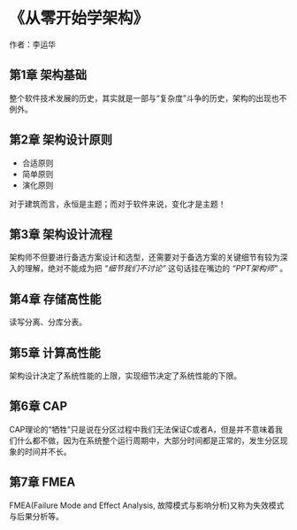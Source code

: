 # 《从零开始学架构》
作者：李运华

## 第1章 架构基础
整个软件技术发展的历史，其实就是一部与“复杂度”斗争的历史，架构的出现也不例外。

## 第2章 架构设计原则
* 合适原则
* 简单原则
* 演化原则

对于建筑而言，永恒是主题；而对于软件来说，变化才是主题！

## 第3章 架构设计流程
架构师不但要进行备选方案设计和选型，还需要对于备选方案的关键细节有较为深入的理解，绝对不能成为把 *“细节我们不讨论”* 这句话挂在嘴边的 *“PPT架构师”* 。

## 第4章 存储高性能
读写分离、分库分表。

## 第5章 计算高性能
架构设计决定了系统性能的上限，实现细节决定了系统性能的下限。

## 第6章 CAP
CAP理论的“牺牲”只是说在分区过程中我们无法保证C或者A，但是并不意味着我们什么都不做，因为在系统整个运行周期中，大部分时间都是正常的，发生分区现象的时间并不长。

## 第7章 FMEA
FMEA(Failure Mode and Effect Analysis, 故障模式与影响分析)又称为失效模式与后果分析等。

